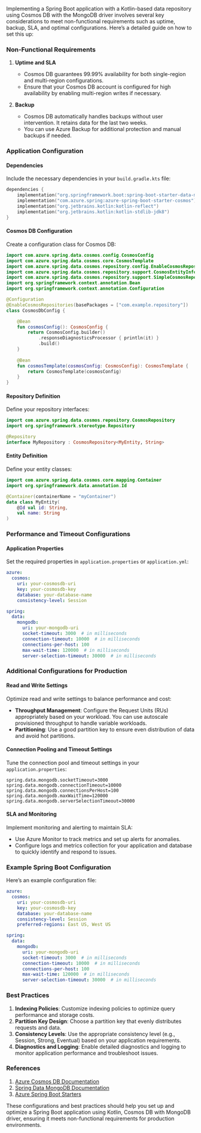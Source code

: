 Implementing a Spring Boot application with a Kotlin-based data repository using Cosmos DB with the MongoDB driver involves several key considerations to meet non-functional requirements such as uptime, backup, SLA, and optimal configurations. Here’s a detailed guide on how to set this up:

### Non-Functional Requirements

1. **Uptime and SLA**
   - Cosmos DB guarantees 99.99% availability for both single-region and multi-region configurations.
   - Ensure that your Cosmos DB account is configured for high availability by enabling multi-region writes if necessary.

2. **Backup**
   - Cosmos DB automatically handles backups without user intervention. It retains data for the last two weeks.
   - You can use Azure Backup for additional protection and manual backups if needed.

### Application Configuration

#### Dependencies

Include the necessary dependencies in your `build.gradle.kts` file:
```kotlin
dependencies {
    implementation("org.springframework.boot:spring-boot-starter-data-mongodb")
    implementation("com.azure.spring:azure-spring-boot-starter-cosmos")
    implementation("org.jetbrains.kotlin:kotlin-reflect")
    implementation("org.jetbrains.kotlin:kotlin-stdlib-jdk8")
}
```

#### Cosmos DB Configuration

Create a configuration class for Cosmos DB:

```kotlin
import com.azure.spring.data.cosmos.config.CosmosConfig
import com.azure.spring.data.cosmos.core.CosmosTemplate
import com.azure.spring.data.cosmos.repository.config.EnableCosmosRepositories
import com.azure.spring.data.cosmos.repository.support.CosmosEntityInformation
import com.azure.spring.data.cosmos.repository.support.SimpleCosmosRepository
import org.springframework.context.annotation.Bean
import org.springframework.context.annotation.Configuration

@Configuration
@EnableCosmosRepositories(basePackages = ["com.example.repository"])
class CosmosDbConfig {

    @Bean
    fun cosmosConfig(): CosmosConfig {
        return CosmosConfig.builder()
            .responseDiagnosticsProcessor { println(it) }
            .build()
    }
    
    @Bean
    fun cosmosTemplate(cosmosConfig: CosmosConfig): CosmosTemplate {
        return CosmosTemplate(cosmosConfig)
    }
}
```

#### Repository Definition

Define your repository interfaces:

```kotlin
import com.azure.spring.data.cosmos.repository.CosmosRepository
import org.springframework.stereotype.Repository

@Repository
interface MyRepository : CosmosRepository<MyEntity, String>
```

#### Entity Definition

Define your entity classes:

```kotlin
import com.azure.spring.data.cosmos.core.mapping.Container
import org.springframework.data.annotation.Id

@Container(containerName = "myContainer")
data class MyEntity(
    @Id val id: String,
    val name: String
)
```

### Performance and Timeout Configurations

#### Application Properties

Set the required properties in `application.properties` or `application.yml`:

```yaml
azure:
  cosmos:
    uri: your-cosmosdb-uri
    key: your-cosmosdb-key
    database: your-database-name
    consistency-level: Session

spring:
  data:
    mongodb:
      uri: your-mongodb-uri
      socket-timeout: 3000  # in milliseconds
      connection-timeout: 10000  # in milliseconds
      connections-per-host: 100
      max-wait-time: 120000  # in milliseconds
      server-selection-timeout: 30000  # in milliseconds
```

### Additional Configurations for Production

#### Read and Write Settings

Optimize read and write settings to balance performance and cost:

- **Throughput Management**: Configure the Request Units (RUs) appropriately based on your workload. You can use autoscale provisioned throughput to handle variable workloads.
- **Partitioning**: Use a good partition key to ensure even distribution of data and avoid hot partitions.

#### Connection Pooling and Timeout Settings

Tune the connection pool and timeout settings in your `application.properties`:

```properties
spring.data.mongodb.socketTimeout=3000
spring.data.mongodb.connectionTimeout=10000
spring.data.mongodb.connectionsPerHost=100
spring.data.mongodb.maxWaitTime=120000
spring.data.mongodb.serverSelectionTimeout=30000
```

#### SLA and Monitoring

Implement monitoring and alerting to maintain SLA:
- Use Azure Monitor to track metrics and set up alerts for anomalies.
- Configure logs and metrics collection for your application and database to quickly identify and respond to issues.

### Example Spring Boot Configuration

Here’s an example configuration file:

```yaml
azure:
  cosmos:
    uri: your-cosmosdb-uri
    key: your-cosmosdb-key
    database: your-database-name
    consistency-level: Session
    preferred-regions: East US, West US

spring:
  data:
    mongodb:
      uri: your-mongodb-uri
      socket-timeout: 3000  # in milliseconds
      connection-timeout: 10000  # in milliseconds
      connections-per-host: 100
      max-wait-time: 120000  # in milliseconds
      server-selection-timeout: 30000  # in milliseconds
```

### Best Practices

1. **Indexing Policies**: Customize indexing policies to optimize query performance and storage costs.
2. **Partition Key Design**: Choose a partition key that evenly distributes requests and data.
3. **Consistency Levels**: Use the appropriate consistency level (e.g., Session, Strong, Eventual) based on your application requirements.
4. **Diagnostics and Logging**: Enable detailed diagnostics and logging to monitor application performance and troubleshoot issues.

### References

1. [Azure Cosmos DB Documentation](https://docs.microsoft.com/en-us/azure/cosmos-db/introduction)
2. [Spring Data MongoDB Documentation](https://docs.spring.io/spring-data/mongodb/docs/current/reference/html/)
3. [Azure Spring Boot Starters](https://github.com/Azure/azure-sdk-for-java/tree/main/sdk/spring)

These configurations and best practices should help you set up and optimize a Spring Boot application using Kotlin, Cosmos DB with MongoDB driver, ensuring it meets non-functional requirements for production environments.
